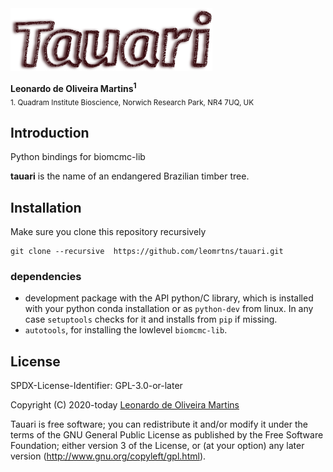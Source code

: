 <img src="recipe/tauari.png" height="100">

__Leonardo de Oliveira Martins<sup>1</sup>__
<br>
<sub>1. Quadram Institute Bioscience, Norwich Research Park, NR4 7UQ, UK</sub>

## Introduction

Python bindings for biomcmc-lib 

**tauari** is the name of an endangered Brazilian timber tree. 

## Installation

Make sure you clone this repository recursively
```
git clone --recursive  https://github.com/leomrtns/tauari.git
```
### dependencies

* development package with the API python/C library, which is installed with your python conda installation or as `python-dev` from linux. 
In any case `setuptools` checks for it and installs from `pip` if missing. 
* `autotools`, for installing the lowlevel `biomcmc-lib`. 


## License 
SPDX-License-Identifier: GPL-3.0-or-later

Copyright (C) 2020-today  [Leonardo de Oliveira Martins](https://github.com/leomrtns)

Tauari is free software; you can redistribute it and/or modify it under the terms of the GNU General Public
License as published by the Free Software Foundation; either version 3 of the License, or (at your option) any later
version (http://www.gnu.org/copyleft/gpl.html).
